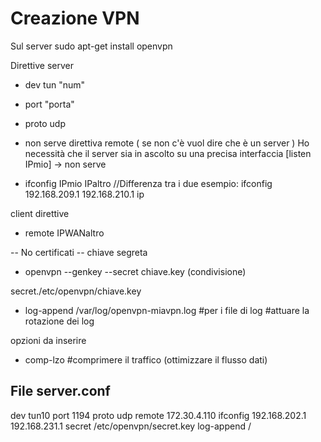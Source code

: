 # Creazione VPN
Sul server
sudo apt-get install openvpn


Direttive server
- dev tun "num"
- port "porta"
- proto udp
- non serve direttiva remote ( se non c'è vuol dire che è un server )
Ho necessità che il server sia in ascolto su una precisa interfaccia
[listen IPmio] -> non serve

- ifconfig IPmio IPaltro //Differenza tra i due
esempio: ifconfig 192.168.209.1 192.168.210.1
ip

client 
direttive
- remote IPWANaltro

-- No certificati
-- chiave segreta

- openvpn --genkey --secret chiave.key
(condivisione)

secret./etc/openvpn/chiave.key

- log-append /var/log/openvpn-miavpn.log
#per i file di log
#attuare la rotazione dei log

opzioni da inserire
- comp-lzo #comprimere il traffico (ottimizzare il flusso dati) 


## File server.conf
dev tun10
port 1194
proto udp
remote 172.30.4.110
ifconfig 192.168.202.1 192.168.231.1
secret /etc/openvpn/secret.key
log-append /
<!--stackedit_data:
eyJoaXN0b3J5IjpbLTEzMTkzNjgzODEsNTAzMDEyOTIwLC0xND
gyNjM5MDM5LC0xMTcxODQzNDcxLC0xMzI5NjcyOTg5XX0=
-->